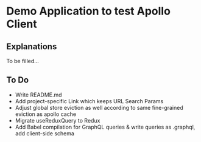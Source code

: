 # Demo Application to test Apollo Client

## Explanations

To be filled...

## To Do

-   Write README.md
-   Add project-specific Link which keeps URL Search Params
-   Adjust global store eviction as well according to same fine-grained eviction as apollo cache
-   Migrate useReduxQuery to Redux
-   Add Babel compilation for GraphQL queries & write queries as .graphql, add client-side schema
